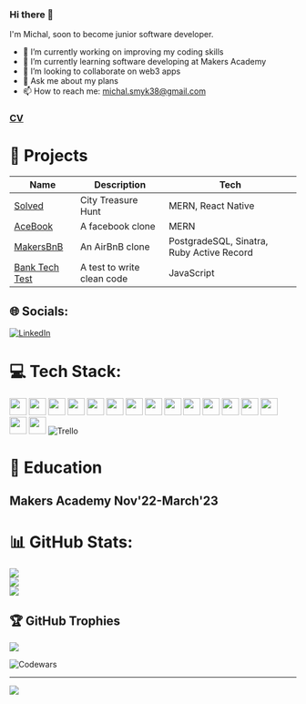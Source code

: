 ### Hi there 👋

I'm Michal, soon to become junior software developer. 

- 🔭 I’m currently working on improving my coding skills
- 🌱 I’m currently learning software developing at Makers Academy
- 👯 I’m looking to collaborate on web3 apps
- 💬 Ask me about my plans
- 📫 How to reach me: michal.smyk38@gmail.com

### [CV](https://github.com/MichalSmyk/CV) 

# 🧠 Projects 

Name    |    Description      | Tech     
-------- | ------------- | -----------
[Solved](https://github.com/MichalSmyk/Solved) | City Treasure Hunt | MERN, React Native
[AceBook](https://github.com/MichalSmyk/acebook-mern-fire) | A facebook clone | MERN
[MakersBnB](https://github.com/MichalSmyk/Makers_BnB) | An AirBnB clone | PostgradeSQL, Sinatra, Ruby Active Record
[Bank Tech Test](https://github.com/MichalSmyk/bank-tech-test) | A test to write clean code  | JavaScript 


## 🌐 Socials:
[![LinkedIn](https://img.shields.io/badge/LinkedIn-%230077B5.svg?logo=linkedin&logoColor=white)](https://www.linkedin.com/in/michal-smyk-5066a2151/) 

# 💻 Tech Stack:
 <img height="30" src="https://img.shields.io/badge/-JavaScript-F7DF1E?logo=JavaScript&logoColor=white" /> <img height="30" src="https://img.shields.io/badge/-PostgreSQL-4169E1?logo=PostgreSQL&logoColor=white" /> <img height="30" src="https://img.shields.io/badge/-ReactJs-61DAFB?logo=react&logoColor=white" /> <img height="30" src="https://img.shields.io/badge/-Ruby-CC342D?logo=Ruby&logoColor=white" /> <img height="30" src="https://img.shields.io/badge/-HTML-E34F26?logo=HTML5&logoColor=white" />  <img height="30" src="https://img.shields.io/badge/-CSS-1572B6?logo=CSS3&logoColor=white" /> <img height="30" src="https://img.shields.io/badge/-Jest-C21325?logo=Jest&logoColor=white" /> <img height="30" src="https://img.shields.io/badge/-NodeJS-339933?logo=Node.js&logoColor=white" /> <img height="30" src="https://img.shields.io/badge/-Express-000000?logo=Express&logoColor=white" /> <img height="30" src="https://img.shields.io/badge/-MongoDB-47A248?logo=MongoDB&logoColor=white" />   <img height="30" src="https://img.shields.io/badge/-ESLint-4B32C3?logo=ESLint&logoColor=white" />  <img height="30" src="https://img.shields.io/badge/-Git-F05032?logo=Git&logoColor=white" /> <img height="30" src="https://user-images.githubusercontent.com/25181517/192108891-d86b6220-e232-423a-bf5f-90903e6887c3.png" />
 <img height="30"  src="https://user-images.githubusercontent.com/25181517/192109061-e138ca71-337c-4019-8d42-4792fdaa7128.png"/>
  <img height="30"  src="https://user-images.githubusercontent.com/25181517/121401671-49102800-c959-11eb-9f6f-74d49a5e1774.png"/>
  <img height="30" src="https://user-images.githubusercontent.com/68279555/200387386-276c709f-380b-46cc-81fd-f292985927a8.png" />
  ![Trello](https://img.shields.io/badge/Trello-%23026AA7.svg?style=for-the-badge&logo=Trello&logoColor=white)


# 🏦 Education

## Makers Academy Nov'22-March'23


# 📊 GitHub Stats:
![](https://github-readme-stats.vercel.app/api?username=MIchalSmyk&theme=tokyonight&hide_border=true&include_all_commits=false&count_private=true)<br/>
![](https://github-readme-streak-stats.herokuapp.com/?user=MIchalSmyk&theme=tokyonight&hide_border=true)<br/>
![](https://github-readme-stats.vercel.app/api/top-langs/?username=MIchalSmyk&theme=tokyonight&hide_border=true&include_all_commits=false&count_private=true&layout=compact)

## 🏆 GitHub Trophies
![](https://github-profile-trophy.vercel.app/?username=MIchalSmyk&theme=tokyonight&no-frame=true&no-bg=false&margin-w=4)


![Codewars](https://github.r2v.ch/codewars?user=MichalSmyk&stroke=%23BB432C)


---
![](https://visitcount.itsvg.in/api?id=MIchalSmyk&icon=0&color=0)
